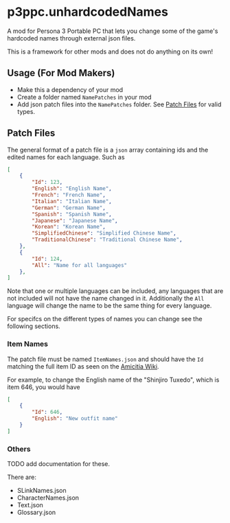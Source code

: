 # p3ppc.unhardcodedNames
A mod for Persona 3 Portable PC that lets you change some of the game's hardcoded names through external json files.

This is a framework for other mods and does not do anything on its own!

## Usage (For Mod Makers)
- Make this a dependency of your mod
- Create a folder named `NamePatches` in your mod
- Add json patch files into the `NamePatches` folder. See [Patch Files](#patch-files) for valid types.

## Patch Files
The general format of a patch file is a `json` array containing ids and the edited names for each language. Such as 

```json
[
    {
        "Id": 123,
        "English": "English Name",
        "French": "French Name",
        "Italian": "Italian Name",
        "German": "German Name",
        "Spanish": "Spanish Name",
        "Japanese": "Japanese Name",
        "Korean": "Korean Name",
        "SimplifiedChinese": "Simplified Chinese Name",
        "TraditionalChinese": "Traditional Chinese Name",
    },
    {
        "Id": 124,
        "All": "Name for all languages"
    },
]
```

Note that one or multiple languages can be included, any languages that are not included will not have the name changed in it. 
Additionally the `All` language will change the name to be the same thing for every language.

For specifcs on the different types of names you can change see the following sections.

### Item Names
The patch file must be named `ItemNames.json` and should have the `Id` matching the full item ID as seen on the [Amicitia Wiki](https://amicitia.miraheze.org/wiki/Persona_3_Portable/All_Items).

For example, to change the English name of the "Shinjiro Tuxedo", which is item 646, you would have

```json
[
    {
        "Id": 646,
        "English": "New outfit name"
    }
]
```

### Others
TODO add documentation for these.

There are:
- SLinkNames.json
- CharacterNames.json
- Text.json
- Glossary.json